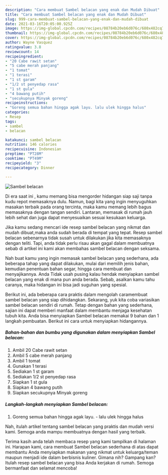 ```yaml
---
description: "Cara membuat Sambel belacan yang enak dan Mudah Dibuat"
title: "Cara membuat Sambel belacan yang enak dan Mudah Dibuat"
slug: 999-cara-membuat-sambel-belacan-yang-enak-dan-mudah-dibuat
date: 2021-03-16T20:05:00.925Z
image: https://img-global.cpcdn.com/recipes/08784b20eb6d076c/680x482cq70/sambel-belacan-foto-resep-utama.jpg
thumbnail: https://img-global.cpcdn.com/recipes/08784b20eb6d076c/680x482cq70/sambel-belacan-foto-resep-utama.jpg
cover: https://img-global.cpcdn.com/recipes/08784b20eb6d076c/680x482cq70/sambel-belacan-foto-resep-utama.jpg
author: Wayne Vasquez
ratingvalue: 3.8
reviewcount: 14
recipeingredient:
- "20 Cabe rawit setan"
- "5 cabe merah panjang"
- "1 tomat"
- "1 terasi"
- "1 st garam"
- "1/2 st penyedap rasa"
- "1 st gula"
- "4 bawang putih"
- "secukupnya Minyak goreng"
recipeinstructions:
- "Goreng semua bahan hingga agak layu. lalu ulek hingga halus"
categories:
- Resep
tags:
- sambel
- belacan

katakunci: sambel belacan 
nutrition: 146 calories
recipecuisine: Indonesian
preptime: "PT28M"
cooktime: "PT49M"
recipeyield: "3"
recipecategory: Dinner

---
```



![Sambel belacan](https://img-global.cpcdn.com/recipes/08784b20eb6d076c/680x482cq70/sambel-belacan-foto-resep-utama.jpg)

Di era  saat ini , kamu memang bisa mengorder hidangan siap saji tanpa kudu repot memasaknya dulu. Namun, bagi kita yang ingin menyuguhkan masakan terbaik pada orang tercinta, maka kamu memang lebih bagus memasaknya dengan tangan sendiri. Lantaran, memasak di rumah jauh lebih sehat dan juga dapat menyesuaikan sesuai kesukaan keluarga.

Jika kamu sedang mencari ide resep sambel belacan yang nikmat dan mudah dibuat,maka anda sudah berada di tempat yang tepat. Resep sambel belacan  sebenarnya tidak susah untuk dilakukan jika kita memasaknya dengan teliti. Tapi, anda tidak perlu risau akan gagal dalam membuatnya 
sebab di artikel ini kami akan membahas sambel belacan dengan seksama.  



Nah buat kamu yang ingin memasak sambel belacan yang sederhana, ada beberapa tahap yang dapat dilakukan, mulai dari memilih jenis bahan, kemudian penentuan bahan segar, hingga cara membuat dan menyajikannya. Anda Tidak usah pusing kalau hendak menyiapkan sambel belacan yang enak di mana pun anda berada. Sebab, asalkan kamu  tahu caranya, maka hidangan ini bisa jadi suguhan yang spesial.

Berikut ini, ada beberapa cara praktis  dalam mengolah caramembuat sambel belacan yang siap dihidangkan. Sekarang, yuk kita coba variasikan sambel belacan sendiri di rumah. Tetap dengan bahan yang sederhana, sajian ini dapat memberi manfaat dalam membantu menjaga kesehatan tubuh kita. Anda bisa menyiapkan Sambel belacan memakai 9 bahan dan 1 langkah pembuatan. Berikut ini cara untuk menyiapkan hidangannya.

<!--inarticleads1-->

##### Bahan-bahan dan bumbu yang digunakan dalam menyiapkan Sambel belacan:

1. Ambil 20 Cabe rawit setan
1. Ambil 5 cabe merah panjang
1. Ambil 1 tomat
1. Gunakan 1 terasi
1. Sediakan 1 st garam
1. Sediakan 1/2 st penyedap rasa
1. Siapkan 1 st gula
1. Siapkan 4 bawang putih
1. Siapkan secukupnya Minyak goreng




<!--inarticleads2-->

##### Langkah-langkah menyiapkan Sambel belacan:

1. Goreng semua bahan hingga agak layu. - lalu ulek hingga halus




Nah, itulah artikel tentang  sambel belacan  yang praktis dan mudah versi kami. Semoga anda mampu membuatnya dengan hasil yang terbaik. 

Terima kasih anda telah membaca resep yang kami tampilkan di halaman ini. Harapan kami, cara membuat  Sambel belacan sederhana di atas dapat membantu Anda menyiapkan makanan yang nikmat untuk keluarga/teman maupun menjadi ide dalam berbisnis kuliner. Gimana nih? Gampang kan? Itulah resep sambel belacan yang bisa Anda kerjakan di rumah. Semoga bermanfaat dan selamat mencoba!

